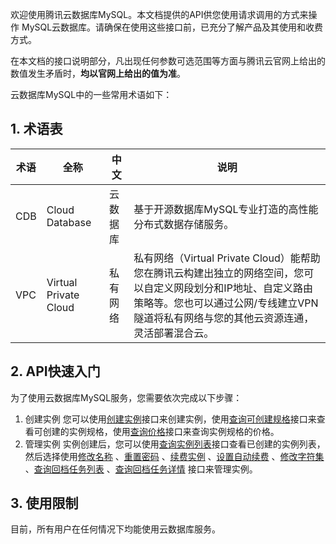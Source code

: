 欢迎使用腾讯云数据库MySQL。本文档提供的API供您使用请求调用的方式来操作 MySQL云数据库。请确保在使用这些接口前，已充分了解产品及其使用和收费方式。

在本文档的接口说明部分，凡出现任何参数可选范围等方面与腾讯云官网上给出的数值发生矛盾时，**均以官网上给出的值为准**。

云数据库MySQL中的一些常用术语如下：
## 1. 术语表
| 术语 | 全称  | 中文 | 说明 |
|---------|---------|---------|---------|
| CDB  | Cloud Database | 云数据库 | 基于开源数据库MySQL专业打造的高性能分布式数据存储服务。|
| VPC	 | Virtual Private Cloud	| 私有网络	| 私有网络（Virtual Private Cloud）能帮助您在腾讯云构建出独立的网络空间，您可以自定义网段划分和IP地址、自定义路由策略等。您也可以通过公网/专线建立VPN隧道将私有网络与您的其他云资源连通，灵活部署混合云。|

## 2. API快速入门
为了使用云数据库MySQL服务，您需要依次完成以下步骤：
1. 创建实例
您可以使用[创建实例](/doc/api/253/1334)接口来创建实例，使用[查询可创建规格](/doc/api/253/1333)接口来查看可创建的实例规格，使用[查询价格](/doc/api/253/1332)接口来查询实例规格的价格。
2. 管理实例 
实例创建后，您可以使用[查询实例列表](/doc/api/253/1266)接口查看已创建的实例列表，然后选择使用[修改名称](/doc/api/253/1270) 、[重置密码](/doc/api/253/1271)  、[续费实例](/doc/api/253/1331) 、[设置自动续费](/doc/api/253/4112) 、[修改字符集](/doc/api/253/4113) 、[查询回档任务列表](/doc/api/253/4115) 、[查询回档任务详情](/doc/api/253/4114) 接口来管理实例。

## 3. 使用限制
目前，所有用户在任何情况下均能使用云数据库服务。